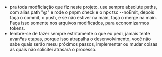 - pra toda modficiação que fiz neste projeto, use sempre absolute paths, com alias path "@" e rode o pnpm check e o npx tsc --noEmit, depois faça o commit, o push, e se não estiver na main, faça o merge na main. Faça isso somente nos arquivos modificados, para economizarmos tokens.
- lembre-se de fazer sempre estritamente o que eu pedi, jamais tente avanºas etapas, porque isso atrapalha o desenvolvimento, você não sabe quais serão mesu próximos passos, implementar ou mudar coisas as quais não solicitei atrasará o processo.